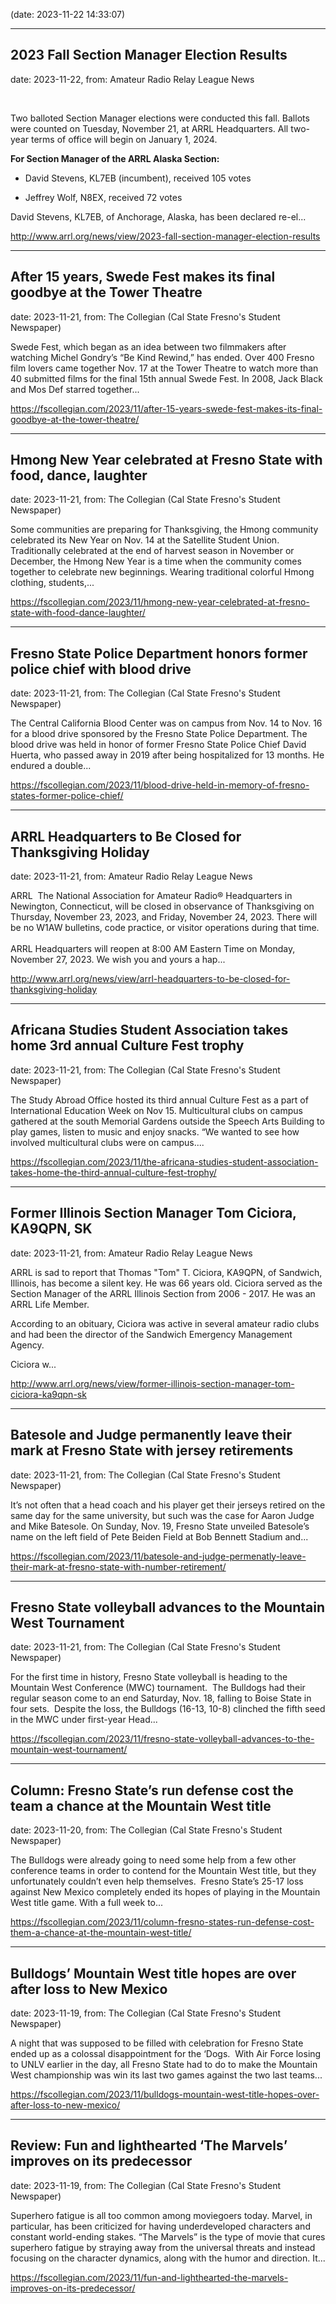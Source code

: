 
(date: 2023-11-22 14:33:07)

---

## 2023 Fall Section Manager Election Results

date: 2023-11-22, from: Amateur Radio Relay League News

<p> </p><p>Two balloted Section Manager elections were conducted this fall. Ballots were counted on Tuesday, November 21, at ARRL Headquarters. All two-year terms of office will begin on January 1, 2024.</p><p></p><p><b>For Section Manager of the ARRL Alaska Section:</b></p><p><b></b></p><b></b><ul><li>David Stevens, KL7EB (incumbent), received 105 votes<p></p></li> <li>Jeffrey Wolf, N8EX, received 72 votes<p></p></li></ul><p>David Stevens, KL7EB, of Anchorage, Alaska, has been declared re-el...</p> 

<http://www.arrl.org/news/view/2023-fall-section-manager-election-results>

---

## After 15 years, Swede Fest makes its final goodbye at the Tower Theatre

date: 2023-11-21, from: The Collegian (Cal State Fresno's Student Newspaper)

Swede Fest, which began as an idea between two filmmakers after watching Michel Gondry’s “Be Kind Rewind,” has ended. Over 400 Fresno film lovers came together Nov. 17 at the Tower Theatre to watch more than 40 submitted films for the final 15th annual Swede Fest. In 2008, Jack Black and Mos Def starred together... 

<https://fscollegian.com/2023/11/after-15-years-swede-fest-makes-its-final-goodbye-at-the-tower-theatre/>

---

## Hmong New Year celebrated at Fresno State with food, dance, laughter

date: 2023-11-21, from: The Collegian (Cal State Fresno's Student Newspaper)

Some communities are preparing for Thanksgiving, the Hmong community celebrated its New Year on Nov. 14 at the Satellite Student Union. Traditionally celebrated at the end of harvest season in November or December, the Hmong New Year is a time when the community comes together to celebrate new beginnings. Wearing traditional colorful Hmong clothing, students,... 

<https://fscollegian.com/2023/11/hmong-new-year-celebrated-at-fresno-state-with-food-dance-laughter/>

---

## Fresno State Police Department honors former police chief with blood drive

date: 2023-11-21, from: The Collegian (Cal State Fresno's Student Newspaper)

The Central California Blood Center was on campus from Nov. 14 to Nov. 16 for a blood drive sponsored by the Fresno State Police Department. The blood drive was held in honor of former Fresno State Police Chief David Huerta, who passed away in 2019 after being hospitalized for 13 months. He endured a double... 

<https://fscollegian.com/2023/11/blood-drive-held-in-memory-of-fresno-states-former-police-chief/>

---

## ARRL Headquarters to Be Closed for Thanksgiving Holiday

date: 2023-11-21, from: Amateur Radio Relay League News

<p>ARRL<span>  </span>The National Association for Amateur Radio® Headquarters in Newington, Connecticut, will be closed in observance of Thanksgiving on Thursday, November 23, 2023, and Friday, November 24, 2023. There will be no W1AW bulletins, code practice, or visitor operations during that time. <br /><br />ARRL Headquarters will reopen at 8:00 AM Eastern Time on Monday, November 27, 2023. We wish you and yours a hap...</p> 

<http://www.arrl.org/news/view/arrl-headquarters-to-be-closed-for-thanksgiving-holiday>

---

## Africana Studies Student Association takes home 3rd annual Culture Fest trophy

date: 2023-11-21, from: The Collegian (Cal State Fresno's Student Newspaper)

The Study Abroad Office hosted its third annual Culture Fest as a part of International Education Week on Nov 15. Multicultural clubs on campus gathered at the south Memorial Gardens outside the Speech Arts Building to play games, listen to music and enjoy snacks. “We wanted to see how involved multicultural clubs were on campus.... 

<https://fscollegian.com/2023/11/the-africana-studies-student-association-takes-home-the-third-annual-culture-fest-trophy/>

---

## Former Illinois Section Manager Tom Ciciora, KA9QPN, SK

date: 2023-11-21, from: Amateur Radio Relay League News

<p>ARRL is sad to report that Thomas "Tom" T. Ciciora, KA9QPN, of Sandwich, Illinois, has become a silent key. He was 66 years old. Ciciora served as the Section Manager of the ARRL Illinois Section from 2006 - 2017. He was an ARRL Life Member.</p><p></p><p></p><p>According to an obituary, Ciciora was active in several amateur radio clubs and had been the director of the Sandwich Emergency Management Agency. </p><p></p><p>Ciciora w...</p> 

<http://www.arrl.org/news/view/former-illinois-section-manager-tom-ciciora-ka9qpn-sk>

---

## Batesole and Judge permanently leave their mark at Fresno State with jersey retirements

date: 2023-11-21, from: The Collegian (Cal State Fresno's Student Newspaper)

It’s not often that a head coach and his player get their jerseys retired on the same day for the same university, but such was the case for Aaron Judge and Mike Batesole. On Sunday, Nov. 19, Fresno State unveiled Batesole’s name on the left field of Pete Beiden Field at Bob Bennett Stadium and... 

<https://fscollegian.com/2023/11/batesole-and-judge-permenatly-leave-their-mark-at-fresno-state-with-number-retirement/>

---

## Fresno State volleyball advances to the Mountain West Tournament

date: 2023-11-21, from: The Collegian (Cal State Fresno's Student Newspaper)

For the first time in history, Fresno State volleyball is heading to the Mountain West Conference (MWC) tournament.  The Bulldogs had their regular season come to an end Saturday, Nov. 18, falling to Boise State in four sets.  Despite the loss, the Bulldogs (16-13, 10-8) clinched the fifth seed in the MWC under first-year Head... 

<https://fscollegian.com/2023/11/fresno-state-volleyball-advances-to-the-mountain-west-tournament/>

---

## Column: Fresno State’s run defense cost the team a chance at the Mountain West title

date: 2023-11-20, from: The Collegian (Cal State Fresno's Student Newspaper)

The Bulldogs were already going to need some help from a few other conference teams in order to contend for the Mountain West title, but they unfortunately couldn’t even help themselves.  Fresno State’s 25-17 loss against New Mexico completely ended its hopes of playing in the Mountain West title game. With a full week to... 

<https://fscollegian.com/2023/11/column-fresno-states-run-defense-cost-them-a-chance-at-the-mountain-west-title/>

---

## Bulldogs’ Mountain West title hopes are over after loss to New Mexico

date: 2023-11-19, from: The Collegian (Cal State Fresno's Student Newspaper)

A night that was supposed to be filled with celebration for Fresno State ended up as a colossal disappointment for the ‘Dogs.  With Air Force losing to UNLV earlier in the day, all Fresno State had to do to make the Mountain West championship was win its last two games against the two last teams... 

<https://fscollegian.com/2023/11/bulldogs-mountain-west-title-hopes-over-after-loss-to-new-mexico/>

---

## Review: Fun and lighthearted ‘The Marvels’ improves on its predecessor

date: 2023-11-19, from: The Collegian (Cal State Fresno's Student Newspaper)

Superhero fatigue is all too common among moviegoers today. Marvel, in particular, has been criticized for having underdeveloped characters and constant world-ending stakes. “The Marvels” is the type of movie that cures superhero fatigue by straying away from the universal threats and instead focusing on the character dynamics, along with the humor and direction. It... 

<https://fscollegian.com/2023/11/fun-and-lighthearted-the-marvels-improves-on-its-predecessor/>

